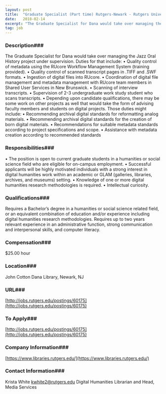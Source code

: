 ```yaml
---
layout: post
title:  "Graduate Specialist (Part time) Rutgers-Newark - Rutgers University Libraries"
date:   2018-02-14
excerpt: "The Graduate Specialist for Dana would take over managing the Jazz Oral History project under supervision. Duties for that include: • Quality control of metadata using the RUcore Workflow Management System (training provided). • Quality control of scanned transcript pages in .TIFF and .SWF formats. • Ingestion of digital files..."
tag: job
---
```


### Description###

The Graduate Specialist for Dana would take over managing the Jazz Oral History project under supervision.
Duties for that include:
• Quality control of metadata using the RUcore Workflow Management System (training provided).
• Quality control of scanned transcript pages in .TIFF and .SWF formats.
• Ingestion of digital files into RUcore.
• Coordination of digital file management and metadata management with RUcore team members in Shared User Services in New Brunswick.
• Scanning of interview transcripts.
• Supervision of 2-3 undergraduate work study student who scans transcripts.
• Depending upon candidate qualifications, there may be some work on other projects as well that would take the form of advising faculty members and students on digital projects.
Those duties might include:
• Recommending archival digital standards for reformatting analog materials.
• Recommending archival digital standards for the creation of born digital materials.
• Recommendations for suitable metadata standards according to project specifications and scope.
• Assistance with metadata creation according to recommended standards


### Responsibilities###

• The position is open to current graduate students in a humanities or social science field who are eligible for on-campus employment.
• Successful applicants will be highly motivated individuals with a strong interest in digital humanities work within an academic or GLAM (galleries, libraries, archives, and museums) setting.
• Knowledge of one or more digital humanities research methodologies is required.
• Intellectual curiosity.


### Qualifications###

Requires a Bachelor’s degree in a humanities or social science related field, or an equivalent combination of education and/or experience including digital humanities research methodologies.
Requires up to two years relevant experience in an administrative function, strong communication and interpersonal skills, and computer literacy.


### Compensation###

$25.00 hour  


### Location###

John Cotton Dana Library, Newark, NJ


### URL###

[http://jobs.rutgers.edu/postings/60175](http://jobs.rutgers.edu/postings/60175)

### To Apply###

[http://jobs.rutgers.edu/postings/60175](http://jobs.rutgers.edu/postings/60175)  


### Company Information###

[https://www.libraries.rutgers.edu/](https://www.libraries.rutgers.edu/)


### Contact Information###

Krista White
kwhite2@rutgers.edu        Digital Humanities Librarian and Head, Media Services

